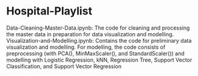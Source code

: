 # Hospital-Playlist

Data-Cleaning-Master-Data.ipynb: The code for cleaning and processing the master data in preparation for data visualization and modelling.
Visualization-and-Modelling.ipynb: Contains the code for preliminary data visualization and modelling. For modelling, the code consists of preprocessing (with PCA(), MinMaxScaler(), and StandardScaler()) and modelling with Logistic Regression, kNN, Regression Tree, Support Vector Classification, and Support Vector Regression
